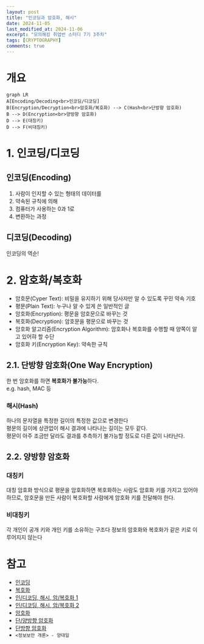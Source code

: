 ```yaml
---
layout: post
title: "인코딩과 암호화, 해시"
date: 2024-11-05
last_modified_at: 2024-11-06
excerpt: "모의해킹 취업반 스터디 7기 3주차"
tags: [CRYPTOGRAPHY]
comments: true
---
```


<script src="https://cdn.jsdelivr.net/npm/mermaid/dist/mermaid.min.js"></script>

# 개요
```mermaid
graph LR
A[Encoding/Decoding<br>인코딩/디코딩]
B(Encryption/Decryption<br>암호화/복호화) --> C(Hash<br>단방향 암호화)
B --> D(Encryption<br>양방향 암호화)
D --> E(대칭키)
D --> F(비대칭키)
```

# 1. 인코딩/디코딩
## 인코딩(Encoding)
1. 사람이 인지할 수 있는 형태의 데이터를
2. 약속된 규칙에 의해
3. 컴퓨터가 사용하는 0과 1로
4. 변환하는 과정

## 디코딩(Decoding)
인코딩의 역순!

# 2. 암호화/복호화
* 암호문(Cyper Text): 비밀을 유지하기 위해 당사자만 알 수 있도록 꾸민 약속 기호
* 평문(Plain Text): 누구나 알 수 있게 쓴 일반적인 글
* 암호화(Encryption): 평문을 암호문으로 바꾸는 것
* 복호화(Decryption): 암호문을 평문으로 바꾸는 것
* 암호화 알고리즘(Encryption Algorithm): 암호화나 복호화를 수행할 때 양쪽이 알고 있어햐 할 수단
* 암호화 키(Encryption Key): 약속한 규칙

## 2.1. 단방향 암호화(One Way Encryption)
한 번 암호화를 하면 **복호화가 불가능**하다.  
e.g. hash, MAC 등

### 해시(Hash)
하나의 문자열을 특정한 길이의 특정한 값으로 변경한다  
평문의 길이에 상관없이 해시 결과에 나타나는 길이는 모두 같다.  
평문이 아주 조금만 달라도 결과를 추측하기 불가능할 정도로 다른 값이 나타난다.  

## 2.2. 양방향 암호화

### 대칭키
대칭 암호화 방식으로 평문을 암호화하면 복호화하는 사람도 암호화 키를 가지고 있어야 하므로, 암호문을 만든 사람이 복호화할 사람에게 암호화 키를 전달해야 한다.

### 비대칭키
각 개인이 공개 키와 개인 키를 소유하는 구조다
정보의 암호화와 복호화가 같은 키로 이루어지지 않는다

# 참고
* [인코딩](https://namu.wiki/w/%EC%9D%B8%EC%BD%94%EB%94%A9)
* [복호화](https://namu.wiki/w/%EB%B3%B5%ED%98%B8%ED%99%94)
* [인/디코딩, 해시, 암/복호화 1](https://meongae.tistory.com/96)
* [인/디코딩, 해시, 암/복호화 2](https://velog.io/@dainel/%EC%9D%B8%EC%BD%94%EB%94%A9-%ED%95%B4%EC%8B%B1-%EC%95%94%ED%98%B8%ED%99%94%EC%97%90-%EB%8C%80%ED%95%9C-%EC%9D%B4%ED%95%B4)
* [암호화](https://raonctf.com/essential/study/web/cryptography)
* [단/양방향 암호화](https://velog.io/@kdh10806/%EB%8B%A8%EB%B0%A9%ED%96%A5-%EC%95%94%ED%98%B8%ED%99%94-%EC%96%91%EB%B0%A9%ED%96%A5-%EC%95%94%ED%98%B8%ED%99%94)
* [단방향 암호화](https://hyunseo-fullstackdiary.tistory.com/127)
* `<정보보안 개론> - 양대일`

<script>
mermaid.initialize({startOnLoad:true});
window.mermaid.init(undefined, document.querySelectorAll('.language-mermaid'));
</script>